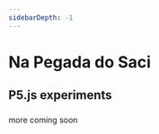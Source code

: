 ```yaml
---
sidebarDepth: -1
---
```

# Na Pegada do Saci

## P5.js experiments

### <a href="https://gilfuser.github.io/na-pegada-do-saci/" target="_blank"><i class="fab fa-github"></i></a>

more coming soon
